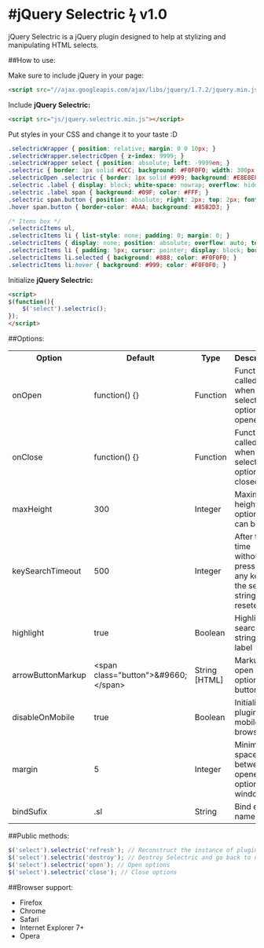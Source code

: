 #jQuery Selectric ϟ v1.0
========================

jQuery Selectric is a jQuery plugin designed to help at stylizing and manipulating HTML selects.

##How to use:

Make sure to include jQuery in your page:

```html
<script src="//ajax.googleapis.com/ajax/libs/jquery/1.7.2/jquery.min.js"></script>
```

Include **jQuery Selectric:**

```html
<script src="js/jquery.selectric.min.js"></script>
```

Put styles in your CSS and change it to your taste :D

```css
.selectricWrapper { position: relative; margin: 0 0 10px; }
.selectricWrapper.selectricOpen { z-index: 9999; }
.selectricWrapper select { position: absolute; left: -9999em; }
.selectric { border: 1px solid #CCC; background: #F0F0F0; width: 300px; position: relative; -moz-border-radius: 2px; -webkit-border-radius: 2px; border-radius: 2px; cursor: pointer; line-height: 16px; }
.selectricOpen .selectric { border: 1px solid #999; background: #E8E8E8; z-index: 9999; }
.selectric .label { display: block; white-space: nowrap; overflow: hidden; margin: 0 30px 0 0; padding: 5px 0 5px 5px; font-size: 13px; }
.selectric .label span { background: #09F; color: #FFF; }
.selectric span.button { position: absolute; right: 2px; top: 2px; font-size: 9px; height: 22px; width: 23px; -moz-border-radius: 2px; -webkit-border-radius: 2px; border-radius: 2px; color: #FFF; text-align: center; line-height: 22px; background: #A7C7DC; background: -moz-linear-gradient(top, #A7C7DC 0%, #85B2D3 100%); background: -webkit-gradient(linear, left top, left bottom, color-stop(0%,#A7C7DC), color-stop(100%,#85B2D3)); background: -webkit-linear-gradient(top, #A7C7DC 0%,#85B2D3 100%); background: -o-linear-gradient(top, #A7C7DC 0%,#85B2D3 100%); background: -ms-linear-gradient(top, #A7C7DC 0%,#85B2D3 100%); background: linear-gradient(top, #A7C7DC 0%,#85B2D3 100%); filter: progid:DXImageTransform.Microsoft.gradient( startColorstr='#A7C7DC', endColorstr='#85B2D3',GradientType=0 ); }
.hover span.button { border-color: #AAA; background: #85B2D3; }

/* Items box */
.selectricItems ul,
.selectricItems li { list-style: none; padding: 0; margin: 0; }
.selectricItems { display: none; position: absolute; overflow: auto; top: 28px; left: 0; background: #F0F0F0; border: 1px solid #DDD; z-index: 9998; }
.selectricItems li { padding: 5px; cursor: pointer; display: block; border-bottom: 1px solid #DFDFDF; }
.selectricItems li.selected { background: #888; color: #F0F0F0; }
.selectricItems li:hover { background: #999; color: #F0F0F0; }
```

Initialize **jQuery Selectric:**

```html
<script>
$(function(){
	$('select').selectric();
});
</script>
```

##Options:

<table>
	<tr>
		<th>Option</th>
		<th>Default</th>
		<th>Type</th>
		<th>Description</th>
	</tr>
	<tr>
		<td>onOpen</td>
		<td>function() {}</td>
		<td>Function</td>
		<td>Function called when select options is opened</td>
	</tr>
	<tr>
		<td>onClose</td>
		<td>function() {}</td>
		<td>Function</td>
		<td>Function called when select options is closed</td>
	</tr>
	<tr>
		<td>maxHeight</td>
		<td>300</td>
		<td>Integer</td>
		<td>Maximum height options box can be</td>
	</tr>
	<tr>
		<td>keySearchTimeout</td>
		<td>500</td>
		<td>Integer</td>
		<td>After this time without pressing any key, the search string is reseted</td>
	</tr>
	<tr>
		<td>highlight</td>
		<td>true</td>
		<td>Boolean</td>
		<td>Highlight searched string in label</td>
	</tr>
	<tr>
		<td>arrowButtonMarkup</td>
		<td>&lt;span class=&quot;button&quot;&gt;&amp;#9660;&lt;/span&gt;</td>
		<td>String [HTML]</td>
		<td>Markup for open options button</td>
	</tr>
	<tr>
		<td>disableOnMobile</td>
		<td>true</td>
		<td>Boolean</td>
		<td>Initialize plugin on mobile browsers</td>
	</tr>
	<tr>
		<td>margin</td>
		<td>5</td>
		<td>Integer</td>
		<td>Minimum space between opened options and window</td>
	</tr>
	<tr>
		<td>bindSufix</td>
		<td>.sl</td>
		<td>String</td>
		<td>Bind events namespace</td>
	</tr>
</table>

##Public methods:

```js
$('select').selectric('refresh'); // Reconstruct the instance of plugin
$('select').selectric('destroy'); // Destroy Selectric and go back to normal
$('select').selectric('open'); // Open options
$('select').selectric('close'); // Close options
```

##Browser support:

* Firefox
* Chrome
* Safari
* Internet Explorer 7+
* Opera